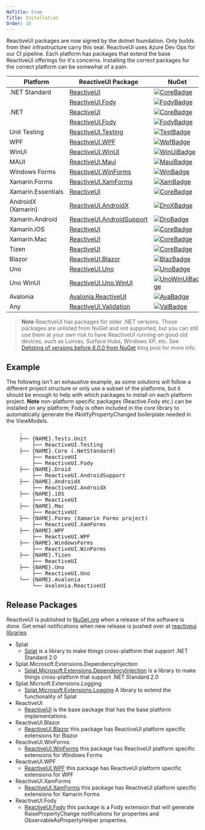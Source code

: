 ```yaml
---
NoTitle: true
Title: Installation
Order: 10
---
```


ReactiveUI packages are now signed by the dotnet foundation. Only builds from their infrastructure carry this seal.  ReactiveUI uses Azure Dev Ops for our CI pipeline. Each platform has packages that extend the base ReactiveUI offerings for it's concerns.  Installing the correct packages for the correct platform can be somewhat of a pain.


| Platform          | ReactiveUI Package                  | NuGet                  |
| ----------------- | ----------------------------------- | ---------------------- |
| .NET Standard     | [ReactiveUI][CoreDoc]               | [![CoreBadge]][Core]   |
|                   | [ReactiveUI.Fody][FodyDoc]          | [![FodyBadge]][Fody]   |
| .NET              | [ReactiveUI][CoreDoc]               | [![CoreBadge]][Core]   |
|                   | [ReactiveUI.Fody][FodyDoc]          | [![FodyBadge]][Fody]   |
| Unit Testing      | [ReactiveUI.Testing][TestDoc]       | [![TestBadge]][Test]   |
| WPF               | [ReactiveUI.WPF][WpfDoc]            | [![WpfBadge]][Wpf]     |
| WinUI             | [ReactiveUI.WinUI][WinUiDoc]        | [![WinUiBadge]][WinUi] |
| MAUI              | [ReactiveUI.Maui][MauiDoc]          | [![MauiBadge]][Maui]   |
| Windows Forms     | [ReactiveUI.WinForms][WinDoc]       | [![WinBadge]][Win]     |
| Xamarin.Forms     | [ReactiveUI.XamForms][XamDoc]       | [![XamBadge]][Xam]     |
| Xamarin.Essentials| [ReactiveUI][XamDoc]                | [![CoreBadge]][Core]   |
| AndroidX (Xamarin)| [ReactiveUI.AndroidX][DroDoc]       | [![DroXBadge]][DroX]   |
| Xamarin.Android   | [ReactiveUI.AndroidSupport][DroDoc] | [![DroBadge]][Dro]     |
| Xamarin.iOS       | [ReactiveUI][IosDoc]                | [![CoreBadge]][Core]   |
| Xamarin.Mac       | [ReactiveUI][MacDoc]                | [![CoreBadge]][Core]   |
| Tizen             | [ReactiveUI][CoreDoc]               | [![CoreBadge]][Core]   |
| Blazor            | [ReactiveUI.Blazor][BlazDoc]        | [![BlazBadge]][Blaz]   |
| Uno               | [ReactiveUI.Uno][UnoDoc]            | [![UnoBadge]][Uno]     |
| Uno WinUI         | [ReactiveUI.Uno.WinUI][UnoWinUiDoc] | [![UnoWinUiBadge]][UnoWinUi] |
| Avalonia          | [Avalonia.ReactiveUI][AvaDoc]       | [![AvaBadge]][Ava]     |
| Any               | [ReactiveUI.Validation][ValDocs]    | [![ValBadge]][ValCore] |

[Core]: https://www.nuget.org/packages/ReactiveUI/
[CoreBadge]: https://img.shields.io/nuget/v/ReactiveUI.svg
[CoreDoc]: ../../../docs/getting-started/installation/

[Fody]: https://www.nuget.org/packages/ReactiveUI.Fody/
[FodyBadge]: https://img.shields.io/nuget/v/ReactiveUI.Fody.svg
[FodyDoc]: ../../../docs/handbook/view-models/boilerplate-code

[Test]: https://www.nuget.org/packages/ReactiveUI.Testing/
[TestBadge]: https://img.shields.io/nuget/v/ReactiveUI.Testing.svg
[TestDoc]: ../../../docs/handbook/testing/

[Wpf]: https://www.nuget.org/packages/ReactiveUI.WPF/
[WpfBadge]: https://img.shields.io/nuget/v/ReactiveUI.WPF.svg
[WpfDoc]: ../../../docs/getting-started/installation/windows-presentation-foundation

[WinUi]: https://www.nuget.org/packages/ReactiveUI.WinUI/
[WinUiBadge]: https://img.shields.io/nuget/v/ReactiveUI.WinUI.svg
[WinUiDoc]: ../../../docs/getting-started/installation/universal-windows-platform

[Maui]: https://www.nuget.org/packages/ReactiveUI.Maui/
[MauiBadge]: https://img.shields.io/nuget/v/ReactiveUI.Maui.svg
[MauiDoc]: https://blog.jetbrains.com/dotnet/2020/09/18/xamarin-maui-and-the-reactive-mvvm-between-them-webinar-recording/

[Win]: https://www.nuget.org/packages/ReactiveUI.WinForms/
[WinEvents]: https://www.nuget.org/packages/ReactiveUI.Events.WinForms/
[WinBadge]: https://img.shields.io/nuget/v/ReactiveUI.WinForms.svg
[WinDoc]: ../../../docs/getting-started/installation/windows-forms

[Xam]: https://www.nuget.org/packages/ReactiveUI.XamForms/
[XamEvents]: https://www.nuget.org/packages/ReactiveUI.Events.XamForms/
[XamBadge]: https://img.shields.io/nuget/v/ReactiveUI.XamForms.svg
[XamDoc]: ../../../docs/getting-started/installation/xamarin-forms
[Dro]: https://www.nuget.org/packages/ReactiveUI.AndroidSupport/
[DroBadge]: https://img.shields.io/nuget/v/ReactiveUI.AndroidSupport.svg
[DroDoc]: ../../../docs/getting-started/installation/xamarin-android

[DroX]: https://www.nuget.org/packages/ReactiveUI.AndroidX/
[DroXBadge]: https://img.shields.io/nuget/v/ReactiveUI.AndroidX.svg

[MacDoc]: ../../../docs/getting-started/installation/xamarin-mac
[IosDoc]: ../../../docs/getting-started/installation/xamarin-ios

[Uno]: https://www.nuget.org/packages/ReactiveUI.Uno/
[UnoBadge]: https://img.shields.io/nuget/v/ReactiveUI.Uno.svg
[UnoDoc]: https://platform.uno/blog/getting-started-with-uno-platform-and-reactiveui/
[UnoWinUi]: https://www.nuget.org/packages/ReactiveUI.Uno.WinUI/
[UnoWinUiBadge]: https://img.shields.io/nuget/v/ReactiveUI.Uno.WinUI.svg
[UnoWinUiDoc]: https://platform.uno/docs/articles/uwp-vs-winui3.html

[Blaz]: https://www.nuget.org/packages/ReactiveUI.Blazor/
[BlazBadge]: https://img.shields.io/nuget/v/ReactiveUI.Blazor.svg
[BlazDoc]: ../../../docs/getting-started/installation/blazor

[Ava]: https://www.nuget.org/packages/Avalonia.ReactiveUI/
[AvaBadge]: https://img.shields.io/nuget/v/Avalonia.ReactiveUI.svg
[AvaDoc]: ../../../docs/getting-started/installation/avalonia
[EventsDocs]: ../../../docs/handbook/events/

[ValCore]: https://www.nuget.org/packages/ReactiveUI.Validation/
[ValBadge]: https://img.shields.io/nuget/v/ReactiveUI.Validation.svg
[ValDocs]: ../../../docs/handbook/user-input-validation/

> **Note** ReactiveUI has packages for older .NET versions. Those packages are unlisted from NuGet and not supported, but you can still use them at your own risk to have ReactiveUI running on good old devices, such as Lumias, Surface Hubs, Windows XP, etc. See [Delisting of versions before 8.0.0 from NuGet](https://reactiveui.net/blog/2018/05/delisting-of-versions-before-8-0-0-from-nuget) blog post for more info.

## Example

The following isn't an exhausitve example, as some solutions will follow a different project structure or only use a subset of the platforms, but it should be enough to help with which packages to install on each platform project. **Note** non-platform specific packages (Reactive.Fody etc.) can be installed on any platform; Fody is often included in the core library to automatically generate the INotifyPropertyChanged boilerplate needed in the ViewModels.

<pre>
    .
    ├── {NAME}.Tests.Unit
        ├── ReactiveUI.Testing
    ├── {NAME}.Core (.NetStandard)
        ├── ReactiveUI
        ├── ReactiveUI.Fody
    ├── {NAME}.Droid
        ├── ReactiveUI.AndroidSupport
    ├── {NAME}.AndroidX
        ├── ReactiveUI.AndroidX
    ├── {NAME}.iOS
        ├── ReactiveUI
    ├── {NAME}.Mac
        ├── ReactiveUI
    ├── {NAME}.Forms (Xamarin Forms project)
        ├── ReactiveUI.XamForms
    ├── {NAME}.WPF
        ├── ReactiveUI.WPF
    ├── {NAME}.WindowsForms
        ├── ReactiveUI.WinForms
    ├── {NAME}.Tizen
        ├── ReactiveUI
    ├── {NAME}.Uno
        ├── ReactiveUI.Uno
    └── {NAME}.Avalonia
        └── Avalonia.ReactiveUI
</pre>

## Release Packages

ReactiveUI is published to [NuGet.org](https://www.nuget.org/packages?q=ReactiveUI) when a release of the software is done. Get email notifications when new release is pushed over at [reactiveui libraries](https://libraries.io/nuget/reactiveui)

- Splat
    - [Splat](https://www.nuget.org/packages/Splat/) is a library to make things cross-platform that support .NET Standard 2.0
- Splat.Microsoft.Extensions.DependencyInjection
    - [Splat.Microsoft.Extensions.DependencyInjection](https://www.nuget.org/packages/Splat.Microsoft.Extensions.DependencyInjection/) is a library to make things cross-platform that support .NET Standard 2.0
- Splat.Micrsoft.Extensions.Logging
    - [Splat.Microsoft.Extensions.Logging](https://www.nuget.org/packages/Splat.Microsoft.Extensions.Logging) A library to extend the functionality of Splat  
- ReactiveUI
    - [ReactiveUI](https://www.nuget.org/packages/ReactiveUI/) is the base package that has the base platform implementations.
 - ReactiveUI.Blazor
    - [ReactiveUI.Blazor](https://www.nuget.org/packages/ReactiveUI.Blazor/) this package has ReactiveUI platform specific extensions for Blazor
- ReactiveUI.WinForms
    - [ReactiveUI.WinForms](https://www.nuget.org/packages/ReactiveUI.WinForms/) this package has ReactiveUI platform specific extensions for Windows Forms
- ReactiveUI.WPF
    - [ReactiveUI.WPF](https://www.nuget.org/packages/ReactiveUI.WPF/) this package has ReactiveUI platform specific extensions for WPF
- ReactiveUI.XamForms
    - [ReactiveUI.XamForms](https://www.nuget.org/packages/ReactiveUI.XamForms/) this package has ReactiveUI platform specific extensions for Xamarin Forms
- ReactiveUI.Fody
    - [ReactiveUI.Fody](https://www.nuget.org/packages/ReactiveUI.Fody/) this package is a Fody extension that will generate RaisePropertyChange notifications for properties and ObservableAsPropertyHelper properties.

